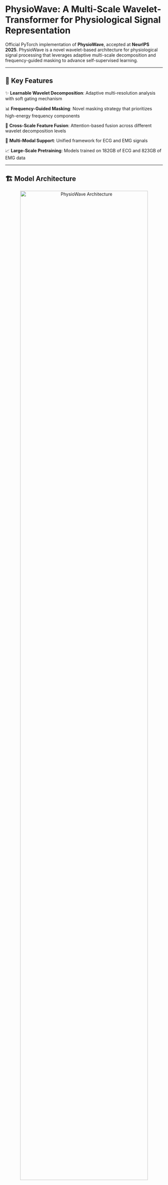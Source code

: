 # PhysioWave: A Multi-Scale Wavelet-Transformer for Physiological Signal Representation

[](https://neurips.cc/)
[](https://arxiv.org/abs/2506.10351)
[](https://www.python.org/downloads/)
[](https://pytorch.org/)
[](https://www.google.com/search?q=LICENSE)

Official PyTorch implementation of **PhysioWave**, accepted at **NeurIPS 2025**. PhysioWave is a novel wavelet-based architecture for physiological signal processing that leverages adaptive multi-scale decomposition and frequency-guided masking to advance self-supervised learning.

-----

## 🌟 Key Features

✨ **Learnable Wavelet Decomposition**: Adaptive multi-resolution analysis with soft gating mechanism

📊 **Frequency-Guided Masking**: Novel masking strategy that prioritizes high-energy frequency components

🔗 **Cross-Scale Feature Fusion**: Attention-based fusion across different wavelet decomposition levels

🧠 **Multi-Modal Support**: Unified framework for ECG and EMG signals

📈 **Large-Scale Pretraining**: Models trained on 182GB of ECG and 823GB of EMG data

-----

## 🏗️ Model Architecture

<div align="center">
<img src="fig/model.png" alt="PhysioWave Architecture" width="90%">
</div>

**Model Overview**: The PhysioWave pretraining pipeline begins by initializing a set of standard wavelet functions (e.g., 'db6', 'sym4'), from which learnable low-pass and high-pass filters are generated. These filters are then used for wavelet decomposition to obtain multi-scale frequency-band representations. The decomposed features are processed into spatio-temporal patches, with importance scores computed using FFT-based spectral energy. High-scoring patches are masked and passed through Transformer layers, followed by a lightweight decoder for patch reconstruction.

**Key Components:**

  - 🌊 **Learnable Wavelet Decomposition** - Adaptively selects optimal wavelet bases for input signals
  - 📐 **Multi-Scale Feature Reconstruction** - Hierarchical decomposition with soft gating between scales
  - 🎯 **Frequency-Guided Masking** - Identifies and masks high-energy patches for self-supervised learning
  - 🔄 **Transformer Encoder/Decoder** - Processes masked patches with rotary position embeddings

-----

## 📊 Performance Highlights

| Task | Dataset | Performance |
|------|---------|-------------|
| **ECG Arrhythmia Classification** | PTB-XL | **73.1%** Accuracy |
| **ECG Multi-Label Classification** | CPSC 2018 | **77.1%** F1-Micro |
| **ECG Multi-Label Classification** | Shaoxing | **94.6%** F1-Micro |
| **EMG Gesture Recognition** | EPN-612 | **94.5%** Accuracy |

**Multi-Label Classification Detailed Metrics:**

  * **CPSC 2018 (9-Class):**

      * Precision(micro/macro): 0.7389 / 0.6173
      * Recall(micro/macro): 0.8059 / 0.6883
      * F1(micro/macro): 0.7709 / 0.6500
      * AUROC(micro/macro): 0.9584 / 0.9280

  * **Shaoxing (4-Class):**

      * Precision(micro/macro): 0.9389 / 0.9361
      * Recall(micro/macro): 0.9536 / 0.9470
      * F1(micro/macro): 0.9462 / 0.9413
      * AUROC(micro/macro): 0.9949 / 0.9930

-----

## 💾 Pretrained Models

\<div align="center"\>

### [📥 Download Pretrained Models](https://drive.google.com/drive/folders/1CobMgFT1WIOAHfz1j7Yij3BL6kkjm59k?dmr=1&ec=wgc-drive-globalnav-goto)

| Model | Parameters | Description |
|-------|------------|-------------|
| `ecg.pth` | 14M | ECG pretrained model |
| `emg.pth` | 5M | EMG pretrained model |

\</div\>

-----

## 🚀 Quick Start

### Prerequisites

```bash
# Clone repository
git clone https://github.com/ForeverBlue816/PhysioWave.git
cd PhysioWave

# Create conda environment
conda create -n physiowave python=3.11
conda activate physiowave

# Install PyTorch (CUDA 12.1)
pip install torch torchvision torchaudio --index-url https://download.pytorch.org/whl/cu121

# Install requirements
pip install -r requirements.txt
```

### 📦 Data Preparation

\<details\>
\<summary\>\<b\>Dataset Download Links\</b\>\</summary\>

**ECG Datasets:**

  - [PTB-XL Database](https://physionet.org/content/ptb-xl/1.0.3/)
  - [MIMIC-IV-ECG](https://physionet.org/content/mimic-iv-ecg/1.0/)
  - [PhysioNet Challenge 2021](https://physionet.org/content/challenge-2021/1.0.3/)
  - [CPSC 2018](https://www.google.com/search?q=https://www.kaggle.com/datasets/api/competitions/cpsc-2018)
  - [Chapman-Shaoxing](https://www.google.com/search?q=https://www.kaggle.com/datasets/yuty2022/chapmanshaoxing-ecg)

**EMG Datasets:**

  - [EPN-612 Dataset](https://zenodo.org/records/4421500)
  - [NinaPro Database](https://ninapro.hevs.ch/instructions/DB6.html)

\</details\>

\<details\>
\<summary\>\<b\>Data Format Specifications\</b\>\</summary\>

**HDF5 Structure:**

```python
{
    'data': (N, C, T),  # Signal data: float32
    'label': (N,)       # Labels: int64 (for single-label)
    # 'label': (N, K)   # Labels: float32/int (for multi-label)
}
```

Where: `N` = samples, `C` = channels, `T` = time points

**Signal Specifications:**

| Signal | Channels | Length | Sampling Rate | Normalization |
|--------|----------|--------|---------------|---------------|
| ECG | 12 | 2048 | 500 Hz | MinMax [-1,1] or Z-score |
| EMG | 8 | 1024 | 200-2000 Hz | Max-abs or Z-score |

\</details\>

### 🔄 Preprocessing Examples

\<details\>
\<summary\>\<b\>ECG Preprocessing (PTB-XL - Single-Label)\</b\>\</summary\>

```bash
# Download and preprocess PTB-XL
wget -r -N -c -np https://physionet.org/files/ptb-xl/1.0.3/
python ECG/ptbxl_finetune.py
```

Output: `train.h5`, `val.h5`, `test.h5` with shape `(N, 12, 2048)` and label shape `(N,)`.

\</details\>

\<details\>
\<summary\>\<b\>ECG Preprocessing (CPSC / Shaoxing - Multi-Label)\</b\>\</summary\>

```bash
# Download CPSC 2018 dataset and preprocess
python ECG/cpsc_multillabel.py

# Download Chapman-Shaoxing dataset and preprocess
python ECG/shaoxing_multilabel.py
```

Output: `train.h5`, `val.h5`, `test.h5` with label shape `(N, num_classes)`.

\</details\>

\<details\>
\<summary\>\<b\>EMG Preprocessing (EPN-612)\</b\>\</summary\>

```bash
# Download from Zenodo and preprocess
python EMG/epn_finetune.py
```

Output: `epn612_train_set.h5`, `epn612_val_set.h5`, `epn612_test_set.h5` with shape `(N, 8, 1024)`.

\</details\>

### 🎯 Training

#### Pretraining

```bash
# ECG Pretraining
bash ECG/pretrain_ecg.sh

# EMG Pretraining  
bash EMG/pretrain_emg.sh
```

#### Fine-tuning

**Single-Label Classification**

```bash
# Standard Fine-tuning
bash ECG/finetune_ecg.sh  # For ECG
bash EMG/finetune_emg.sh  # For EMG
```

**Multi-Label Classification**
This repository uses `finetune_multilabel.py` for multi-label classification tasks, such as those on the CPSC or Shaoxing datasets. First, prepare your data using the corresponding preprocessing scripts (e.g., `ECG/cpsc_multilabel.py`, `ECG/shaoxing_multilabel.py`).

Then, run the multi-label fine-tuning script. An example configuration (similar to `ECG/shaoxing_multilabel.sh`) is provided below:

```bash
# Launch distributed fine-tuning for multi-label ECG
NUM_GPUS=4
torchrun --nproc_per_node=${NUM_GPUS} finetune_multilabel.py \
  --train_file "path/to/shaoxing/train.h5" \
  --val_file "path/to/shaoxing/val.h5" \
  --test_file "path/to/shaoxing/test.h5" \
  --pretrained_path "path/to/pretrained_ecg/best_model.pth" \
  \
  `# Task Configuration` \
  --task_type multilabel \
  --threshold 0.3 \
  \
  `# ECG Model Architecture (must match pretrained model)` \
  --in_channels 12 \
  --max_level 3 \
  --wave_kernel_size 24 \
  --wavelet_names db4 db6 sym4 coif2 \
  --use_separate_channel \
  --patch_size 64 \
  --embed_dim 384 \
  --depth 8 \
  --num_heads 12 \
  \
  `# Fine-tuning Parameters` \
  --batch_size 16 \
  --epochs 10 \
  --lr 1e-4 \
  --scheduler cosine \
  --warmup_epochs 5 \
  \
  `# Other Settings` \
  --seed 42 \
  --output_dir "./finetune_ecg_multilabel_output"
```

**Zero-Shot Evaluation (Linear Probing)**

```bash
# Zero-Shot Evaluation (Linear Probing)
torchrun --nproc_per_node=4 finetune.py \
  --pretrained_path ./pretrained/ecg.pth \
  --freeze_encoder \  # Freezes encoder for linear probing
  --num_classes 5 \
  --epochs 10
```

-----

## 🔧 Key Parameters

\<details\>
\<summary\>\<b\>Model Configuration\</b\>\</summary\>

| Parameter | Description | Options |
|-----------|-------------|---------|
| `--in_channels` | Input channels | 12 (ECG), 8 (EMG) |
| `--max_level` | Wavelet decomposition levels | 3 (default) |
| `--wavelet_names` | Wavelet families | `db4 db6 sym4 coif2` |
| `--embed_dim` | Embedding dimension | 256/384/512 |
| `--depth` | Transformer layers | 6/8/12 |

**💡 Wavelet Selection Tips:**

  - ECG: `db4 db6 sym4 coif2` - Optimal for QRS complexes
  - EMG: `sym4 sym5 db6 coif3 bior4.4` - Best for muscle patterns
  - Custom: Experiment with different combinations for your data\!

\</details\>

\<details\>
\<summary\>\<b\>Training Configuration\</b\>\</summary\>

| Parameter | Description | Default |
|-----------|-------------|---------|
| `--mask_ratio` | Masking ratio | 0.7 (ECG), 0.6 (EMG) |
| `--masking_strategy` | Masking type | `frequency_guided` |
| `--freeze_encoder` | Zero-shot mode | False |
| `--label_smoothing` | Label smoothing | 0.1 |
| `--task_type` | Fine-tuning task type | `multilabel` or `classification` |
| `--threshold` | Prediction threshold for multi-label | 0.3 or 0.5 |

\</details\>

-----

## 📖 Citation

If you find our work helpful, please cite:

```bibtex
@article{chen2025physiowave,
  title={PhysioWave: A Multi-Scale Wavelet-Transformer for Physiological Signal Representation},
  author={Chen, Yanlong and Orlandi, Mattia and Rapa, Pierangelo Maria and Benatti, Simone and Benini, Luca and Li, Yawei},
  journal={arXiv preprint arXiv:2506.10351},
  year={2025}
}
```

-----

## 🤝 Contact & Contributions

**Lead Author**: Yanlong Chen  
**Email**: [yanlchen@student.ethz.ch](mailto:yanlchen@student.ethz.ch)

We welcome contributions\! Feel free to:

  - 🐛 Report bugs via [Issues](https://github.com/ForeverBlue816/PhysioWave/issues)
  - 💡 Suggest enhancements
  - 🔧 Submit Pull Requests

-----

## 🙏 Acknowledgments

We thank the authors of the datasets used in this work and the PyTorch team for their excellent framework.

-----

\<div align="center"\>
\<sub\>Built with ❤️ for the physiological signal processing community\</sub\>
\</div\>
